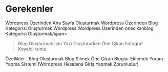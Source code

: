<h1>Gerekenler</h1>
<span>Wordpress Üzerinden Ana Sayfa Oluşturmak</span>
<span>Wordpress Üzerinden Blog Kategorisi Oluşturmak</span>
<span>Wordpress Wordpress Üzerinden onecıkanblog Kategorisi Oluşturmak/span>


> Blog Oluşturmak İçin Yazı Oluştururken Öne Çıkan Fotograf Koyabilirsiniz

Özellikler :
Blog Oluşturmak
Blog Silmek
Öne Çıkan Bloglar Eklemek
Yorum Yapma Sistemi (Wordpress Hesabına Giriş Yapmak Zorunludur)
